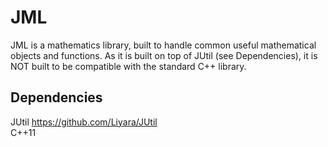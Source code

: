 # JML
JML is a mathematics library, built to handle common useful mathematical objects and functions. As it is built on top of JUtil (see Dependencies),  it is NOT built to be compatible with the standard C++ library.

## Dependencies
JUtil https://github.com/Liyara/JUtil  
C++11